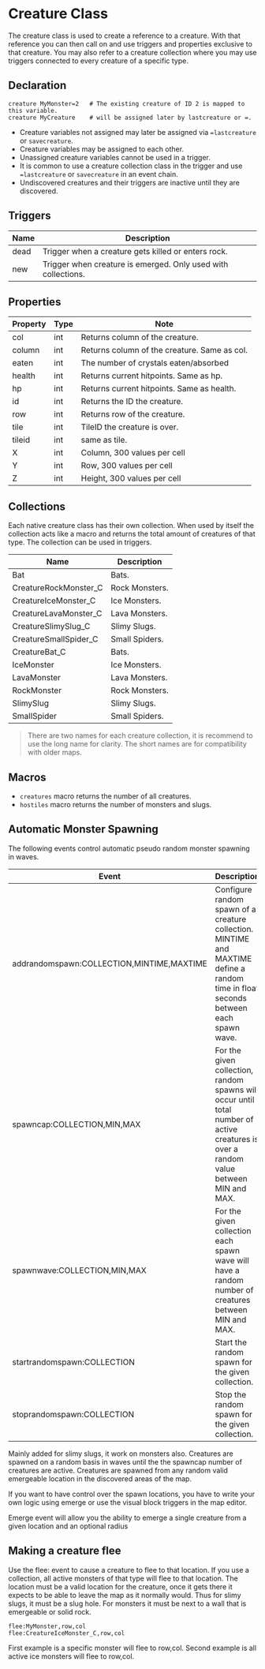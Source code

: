 # Creature Class
The creature class is used to create a reference to a creature. With that reference you can then call on and use triggers and properties exclusive to that creature. You may also refer to a creature collection where you may use triggers connected to every creature of a specific type.

## Declaration

```mms
creature MyMonster=2   # The existing creature of ID 2 is mapped to this variable.
creature MyCreature    # will be assigned later by lastcreature or =.
```
- Creature variables not assigned may later be assigned via `=lastcreature` or `savecreature`.
- Creature variables may be assigned to each other.
- Unassigned creature variables cannot be used in a trigger.
- It is common to use a creature collection class in the trigger and use `=lastcreature` or `savecreature` in an event chain.
- Undiscovered creatures and their triggers are inactive until they are discovered.


## Triggers

|Name|Description|
|---|---|
|dead|Trigger when a creature gets killed or enters rock.|
|new|Trigger when creature is emerged. Only used with collections.

## Properties

|Property|Type|Note|
|---|---|---|
|col|int|Returns column of the creature.|
|column|int|Returns column of the creature. Same as col.|
|eaten|int|The number of crystals eaten/absorbed|
|health|int|Returns current hitpoints. Same as hp.|
|hp|int|Returns current hitpoints. Same as health.|
|id|int|Returns the ID the creature.|
|row|int|Returns row of the creature.|
|tile|int|TileID the creature is over.|
|tileid|int|same as tile.|
|X|int|Column, 300 values per cell|
|Y|int|Row, 300 values per cell|
|Z|int|Height, 300 values per cell|

## Collections 
Each native creature class has their own collection. When used by itself the collection acts like a macro and returns the total amount of creatures of that type. The collection can be used in triggers.

|Name|Description|
|---|---|
|Bat|Bats.|
|CreatureRockMonster_C|Rock Monsters.|
|CreatureIceMonster_C|Ice Monsters.|
|CreatureLavaMonster_C|Lava Monsters.|
|CreatureSlimySlug_C|Slimy Slugs.|
|CreatureSmallSpider_C|Small Spiders.|
|CreatureBat_C|Bats.|
|IceMonster|Ice Monsters.|
|LavaMonster|Lava Monsters.|
|RockMonster|Rock Monsters.|
|SlimySlug|Slimy Slugs.|
|SmallSpider|Small Spiders.|

> There are two names for each creature collection, it is recommend to use the long name for clarity. The short names are for compatibility with older maps.

## Macros
- `creatures` macro returns the number of all creatures.
- `hostiles` macro returns the number of monsters and slugs.

## Automatic Monster Spawning

The following events control automatic pseudo random monster spawning in waves.

|Event|Description|
|---|---|
|addrandomspawn:COLLECTION,MINTIME,MAXTIME|Configure random spawn of a creature collection. MINTIME and MAXTIME define a random time in float seconds between each spawn wave.|
|spawncap:COLLECTION,MIN,MAX|For the given collection, random spawns will occur until total number of active creatures is over a random value between MIN and MAX.|
|spawnwave:COLLECTION,MIN,MAX|For the given collection each spawn wave will have a random number of creatures between MIN and MAX.|
|startrandomspawn:COLLECTION|Start the random spawn for the given collection.|
|stoprandomspawn:COLLECTION|Stop the random spawn for the given collection.|

Mainly added for slimy slugs, it work on monsters also.  Creatures are spawned on a random basis in waves until the the spawncap number of creatures are active. Creatures are spawned from any random valid emergeable location in the discovered areas of the map.

If you want to have control over the spawn locations, you have to write your own logic using emerge or use the visual block triggers in the map editor.

Emerge event will allow you the ability to emerge a single creature from a given location and an optional radius

## Making a creature flee
Use the flee: event to cause a creature to flee to that location.  If you use a collection, all active monsters of that type will flee to that location. The location must be a valid location for the creature, once it gets there it expects to be able to leave the map as it normally would. Thus for slimy slugs, it must be a slug hole. For monsters it must be next to a wall that is emergeable or solid rock.

```mms
flee:MyMonster,row,col
flee:CreatureIceMonster_C,row,col
```
First example is a specific monster will flee to row,col. 
Second example is all active ice monsters will flee to row,col.